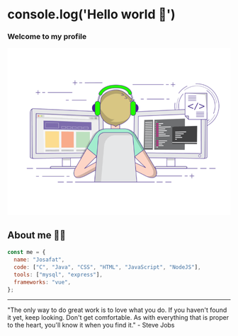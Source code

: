 # console.log('Hello world :wave:')

### Welcome to my profile

![](banner.gif)

## About me :man_technologist:

```javascript
const me = {
  name: "Josafat",
  code: ["C", "Java", "CSS", "HTML", "JavaScript", "NodeJS"],
  tools: ["mysql", "express"],
  frameworks: "vue",
};
```

---

"The only way to do great work is to love what you do. If you haven't found it yet, keep looking. Don't get comfortable. As with everything that is proper to the heart, you'll know it when you find it." - Steve Jobs
